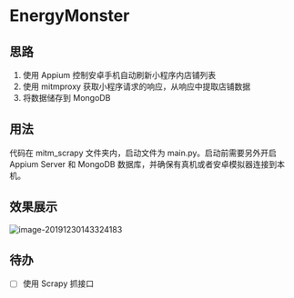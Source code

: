 # EnergyMonster

## 思路

1. 使用 Appium 控制安卓手机自动刷新小程序内店铺列表
2. 使用 mitmproxy 获取小程序请求的响应，从响应中提取店铺数据
3. 将数据储存到 MongoDB

## 用法

代码在 mitm_scrapy 文件夹内，启动文件为 main.py。启动前需要另外开启 Appium Server 和 MongoDB 数据库，并确保有真机或者安卓模拟器连接到本机。

## 效果展示

![image-20191230143324183](https://klause-blog-pictures.oss-cn-shanghai.aliyuncs.com/ipic/2019-12-30-063324.png)



## 待办

- [ ] 使用 Scrapy 抓接口